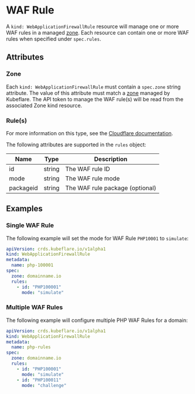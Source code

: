 # WAF Rule

A `kind: WebApplicationFirewallRule` resource will manage one or more WAF rules in a managed [zone](../zone).
Each resource can contain one or more WAF rules when specified under `spec.rules`.

## Attributes

### Zone

Each `kind: WebApplicationFirewallRule` must contain a `spec.zone` string attribute.
The value of this attribute must match a [zone](../zone) managed by Kubeflare.
The API token to manage the WAF rule(s) will be read from the associated Zone kind resource.

### Rule(s)

For more information on this type, see the [Cloudflare documentation](https://api.cloudflare.com/#waf-rules-edit-rule).

The following attributes are supported in the `rules` object:

| Name | Type | Description |
|------|------|-------------|
| id | string | The WAF rule ID
| mode | string | The WAF rule mode
| packageid | string | The WAF rule package (optional)

## Examples

### Single WAF Rule

The following example will set the mode for WAF Rule `PHP10001` to `simulate`:

```yaml
apiVersion: crds.kubeflare.io/v1alpha1
kind: WebApplicationFirewallRule
metadata:
  name: php-100001
spec:
  zone: domainname.io
  rules:
    - id: "PHP100001"
      mode: "simulate"
```

### Multiple WAF Rules

The following example will configure multiple PHP WAF Rules for a domain:

```yaml
apiVersion: crds.kubeflare.io/v1alpha1
kind: WebApplicationFirewallRule
metadata:
  name: php-rules
spec:
  zone: domainname.io
  rules:
    - id: "PHP100001"
      mode: "simulate"
    - id: "PHP100011"
      mode: "challenge"
```
